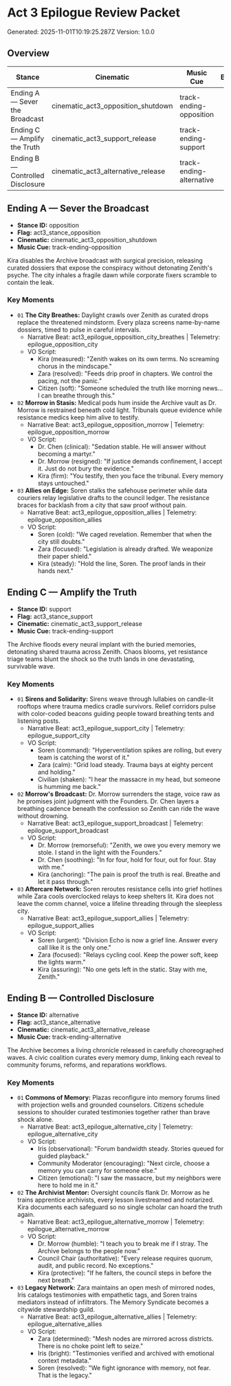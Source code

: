 # Act 3 Epilogue Review Packet

Generated: 2025-11-01T10:19:25.287Z
Version: 1.0.0

## Overview

| Stance | Cinematic | Music Cue | Beats |
| --- | --- | --- | ---: |
| Ending A — Sever the Broadcast | cinematic_act3_opposition_shutdown | track-ending-opposition | 3 |
| Ending C — Amplify the Truth | cinematic_act3_support_release | track-ending-support | 3 |
| Ending B — Controlled Disclosure | cinematic_act3_alternative_release | track-ending-alternative | 3 |

## Ending A — Sever the Broadcast

- **Stance ID:** opposition
- **Flag:** act3_stance_opposition
- **Cinematic:** cinematic_act3_opposition_shutdown
- **Music Cue:** track-ending-opposition

Kira disables the Archive broadcast with surgical precision, releasing curated dossiers that expose the conspiracy without detonating Zenith's psyche. The city inhales a fragile dawn while corporate fixers scramble to contain the leak.

### Key Moments

- `01` **The City Breathes:** Daylight crawls over Zenith as curated drops replace the threatened mindstorm. Every plaza screens name-by-name dossiers, timed to pulse in careful intervals.
  - Narrative Beat: act3_epilogue_opposition_city_breathes | Telemetry: epilogue_opposition_city
  - VO Script:
    - Kira (measured): "Zenith wakes on its own terms. No screaming chorus in the mindscape."
    - Zara (resolved): "Feeds drip proof in chapters. We control the pacing, not the panic."
    - Citizen (soft): "Someone scheduled the truth like morning news... I can breathe through this."
- `02` **Morrow in Stasis:** Medical pods hum inside the Archive vault as Dr. Morrow is restrained beneath cold light. Tribunals queue evidence while resistance medics keep him alive to testify.
  - Narrative Beat: act3_epilogue_opposition_morrow | Telemetry: epilogue_opposition_morrow
  - VO Script:
    - Dr. Chen (clinical): "Sedation stable. He will answer without becoming a martyr."
    - Dr. Morrow (resigned): "If justice demands confinement, I accept it. Just do not bury the evidence."
    - Kira (firm): "You testify, then you face the tribunal. Every memory stays untouched."
- `03` **Allies on Edge:** Soren stalks the safehouse perimeter while data couriers relay legislative drafts to the council ledger. The resistance braces for backlash from a city that saw proof without pain.
  - Narrative Beat: act3_epilogue_opposition_allies | Telemetry: epilogue_opposition_allies
  - VO Script:
    - Soren (cold): "We caged revelation. Remember that when the city still doubts."
    - Zara (focused): "Legislation is already drafted. We weaponize their paper shield."
    - Kira (steady): "Hold the line, Soren. The proof lands in their hands next."

## Ending C — Amplify the Truth

- **Stance ID:** support
- **Flag:** act3_stance_support
- **Cinematic:** cinematic_act3_support_release
- **Music Cue:** track-ending-support

The Archive floods every neural implant with the buried memories, detonating shared trauma across Zenith. Chaos blooms, yet resistance triage teams blunt the shock so the truth lands in one devastating, survivable wave.

### Key Moments

- `01` **Sirens and Solidarity:** Sirens weave through lullabies on candle-lit rooftops where trauma medics cradle survivors. Relief corridors pulse with color-coded beacons guiding people toward breathing tents and listening posts.
  - Narrative Beat: act3_epilogue_support_city | Telemetry: epilogue_support_city
  - VO Script:
    - Soren (command): "Hyperventilation spikes are rolling, but every team is catching the worst of it."
    - Zara (calm): "Grid load steady. Trauma bays at eighty percent and holding."
    - Civilian (shaken): "I hear the massacre in my head, but someone is humming me back."
- `02` **Morrow's Broadcast:** Dr. Morrow surrenders the stage, voice raw as he promises joint judgment with the Founders. Dr. Chen layers a breathing cadence beneath the confession so Zenith can ride the wave without drowning.
  - Narrative Beat: act3_epilogue_support_broadcast | Telemetry: epilogue_support_broadcast
  - VO Script:
    - Dr. Morrow (remorseful): "Zenith, we owe you every memory we stole. I stand in the light with the Founders."
    - Dr. Chen (soothing): "In for four, hold for four, out for four. Stay with me."
    - Kira (anchoring): "The pain is proof the truth is real. Breathe and let it pass through."
- `03` **Aftercare Network:** Soren reroutes resistance cells into grief hotlines while Zara cools overclocked relays to keep shelters lit. Kira does not leave the comm channel, voice a lifeline threading through the sleepless city.
  - Narrative Beat: act3_epilogue_support_allies | Telemetry: epilogue_support_allies
  - VO Script:
    - Soren (urgent): "Division Echo is now a grief line. Answer every call like it is the only one."
    - Zara (focused): "Relays cycling cool. Keep the power soft, keep the lights warm."
    - Kira (assuring): "No one gets left in the static. Stay with me, Zenith."

## Ending B — Controlled Disclosure

- **Stance ID:** alternative
- **Flag:** act3_stance_alternative
- **Cinematic:** cinematic_act3_alternative_release
- **Music Cue:** track-ending-alternative

The Archive becomes a living chronicle released in carefully choreographed waves. A civic coalition curates every memory dump, linking each reveal to community forums, reforms, and reparations workflows.

### Key Moments

- `01` **Commons of Memory:** Plazas reconfigure into memory forums lined with projection wells and grounded counselors. Citizens schedule sessions to shoulder curated testimonies together rather than brave shock alone.
  - Narrative Beat: act3_epilogue_alternative_city | Telemetry: epilogue_alternative_city
  - VO Script:
    - Iris (observational): "Forum bandwidth steady. Stories queued for guided playback."
    - Community Moderator (encouraging): "Next circle, choose a memory you can carry for someone else."
    - Citizen (emotional): "I saw the massacre, but my neighbors were here to hold me in it."
- `02` **The Archivist Mentor:** Oversight councils flank Dr. Morrow as he trains apprentice archivists, every lesson livestreamed and notarized. Kira documents each safeguard so no single scholar can hoard the truth again.
  - Narrative Beat: act3_epilogue_alternative_morrow | Telemetry: epilogue_alternative_morrow
  - VO Script:
    - Dr. Morrow (humble): "I teach you to break me if I stray. The Archive belongs to the people now."
    - Council Chair (authoritative): "Every release requires quorum, audit, and public record. No exceptions."
    - Kira (protective): "If he falters, the council steps in before the next breath."
- `03` **Legacy Network:** Zara maintains an open mesh of mirrored nodes, Iris catalogs testimonies with empathetic tags, and Soren trains mediators instead of infiltrators. The Memory Syndicate becomes a citywide stewardship guild.
  - Narrative Beat: act3_epilogue_alternative_allies | Telemetry: epilogue_alternative_allies
  - VO Script:
    - Zara (determined): "Mesh nodes are mirrored across districts. There is no choke point left to seize."
    - Iris (bright): "Testimonies verified and archived with emotional context metadata."
    - Soren (resolved): "We fight ignorance with memory, not fear. That is the legacy."
